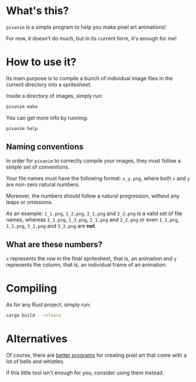 # What's this?

`pixanim` is a simple program to help you make pixel art animations!

For now, it doesn't do much, but in its current form, it's enough for me!

# How to use it?

Its main purpose is to compile a bunch of individual image files
in the current directory into a spritesheet.

Inside a directory of images, simply run:

```sh
pixanim make
```

You can get more info by running:

```sh
pixanim help
```

## Naming conventions

In order for `pixanim` to correctly compile your images, they must
follow a simple set of conventions.

Your file names must have the following format: `x_y.png`, where both
`x` and `y` are non-zero natural numbers.

Moreover, the numbers should follow a natural progression, without
any leaps or omissions.

As an example:
`1_1.png`, `1_2.png`, `2_1.png` and `2_2.png`
is a valid set of file names, whereas
`1_1.png`, `1_3.png`, `2_1.png` and `2_2.png`
or even
`1_1.png`, `1_2.png`, `3_1.png` and `3_2.png`
are **not**.

## What are these numbers?

`x` represents the row in the final spritesheet, that is, an animation and
`y` represents the column, that is, an individual frame of an animation.

# Compiling

As for any Rust project, simply run:

```sh
cargo build --release
```

# Alternatives

Of course, there are [better programs](https://www.aseprite.org/) for
creating pixel art that come with a lot of bells and whistles.

If this little tool isn't enough for you, consider using them instead.
